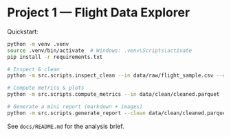 # Project 1 — Flight Data Explorer

Quickstart:

```bash
python -m venv .venv
source .venv/bin/activate  # Windows: .venv\Scripts\activate
pip install -r requirements.txt

# Inspect & clean
python -m src.scripts.inspect_clean --in data/raw/flight_sample.csv --out data/clean/cleaned.parquet

# Compute metrics & plots
python -m src.scripts.compute_metrics --in data/clean/cleaned.parquet --out docs/metrics.json

# Generate a mini report (markdown + images)
python -m src.scripts.generate_report --clean data/clean/cleaned.parquet --metrics docs/metrics.json --out docs/report.md
```

See `docs/README.md` for the analysis brief.
